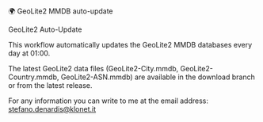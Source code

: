 🌍 GeoLite2 MMDB auto-update

GeoLite2 Auto-Update

This workflow automatically updates the GeoLite2 MMDB databases every day at 01:00.

The latest GeoLite2 data files (GeoLite2-City.mmdb, GeoLite2-Country.mmdb, GeoLite2-ASN.mmdb) are available in the download branch or from the latest release.

For any information you can write to me at the email address: stefano.denardis@klonet.it